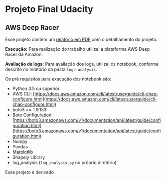 # Projeto Final Udacity  
  
## AWS Deep Racer   

Esse  projeto contém um [relatório em PDF](https://github.com/cccadet/aws-deepracer-workshops/blob/master/aws-deepracer-workshops_capstone_report_Cristian_Santos_Final_en_rev00.pdf) com o detalhamento do projeto.

**Execução:** Para realização do trabalho utilizei a plataforma AWS Deep Racer da Amazon.

**Avaliação de logs:** Para avaliação dos logs, utilizei os notebook, conforme descrito no relatório da pasta `logs-analysis`.

Os pré requisitos para execução dos notebook são:
- Python 3.5 ou superior
- AWS CLI: [https://docs.aws.amazon.com/cli/latest/userguide/cli-chap-configure.html](https://docs.aws.amazon.com/cli/latest/userguide/cli-chap-configure.html)
- boto3 >= 1.9.133
- Boto Configuration: [https://boto3.amazonaws.com/v1/documentation/api/latest/guide/configuration.html](https://boto3.amazonaws.com/v1/documentation/api/latest/guide/configuration.html)
- Numpy
- Pandas
- Matplotlib
- Shapely Library
- log_analysis (`log_analysis.py` no próprio diretório)

Esse projeto é derivado 
<!--stackedit_data:
eyJoaXN0b3J5IjpbMjYyOTcwODk2XX0=
-->